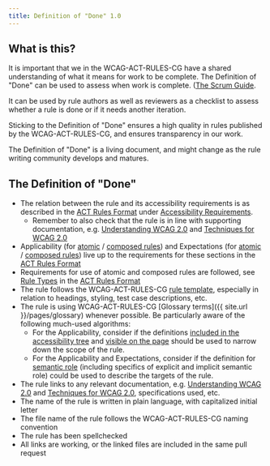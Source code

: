 ```yaml
---
title: Definition of "Done" 1.0
---
```


## What is this?

It is important that we in the WCAG-ACT-RULES-CG have a shared understanding of what it means for work to be complete. The Definition of "Done" can be used to assess when work is complete. ([The Scrum Guide](https://www.scrumguides.org/scrum-guide.html#artifact-transparency-done).

It can be used by rule authors as well as reviewers as a checklist to assess whether a rule is done or if it needs another iteration.

Sticking to the Definition of "Done" ensures a high quality in rules published by the WCAG-ACT-RULES-CG, and ensures transparency in our work.

The Definition of "Done" is a living document, and might change as the rule writing community develops and matures.

## The Definition of "Done"

- The relation between the rule and its accessibility requirements is as described in the [ACT Rules Format](https://www.w3.org/TR/act-rules-format/) under [Accessibility Requirements](https://www.w3.org/TR/act-rules-format/#structure-accessibility-requirements).
  - Remember to also check that the rule is in line with supporting documentation, e.g. [Understanding WCAG 2.0](https://www.w3.org/TR/UNDERSTANDING-WCAG20/) and [Techniques for WCAG 2.0](https://www.w3.org/TR/WCAG-TECHS/)
- Applicability (for [atomic](https://www.w3.org/TR/act-rules-format/#test-applicability) / [composed rules](https://www.w3.org/TR/act-rules-format/#aggregation-applicability)) and Expectations (for [atomic](https://www.w3.org/TR/act-rules-format/#test-expectations) / [composed rules](https://www.w3.org/TR/act-rules-format/#aggregation-expectations)) live up to the requirements for these sections in the [ACT Rules Format](https://www.w3.org/TR/act-rules-format/)
- Requirements for use of atomic and composed rules are followed, see [Rule Types](https://www.w3.org/TR/act-rules-format/#rule-types) in the [ACT Rules Format](https://www.w3.org/TR/act-rules-format/)
- The rule follows the WCAG-ACT-RULES-CG [rule template](/design/rule-template.html), especially in relation to headings, styling, test case descriptions, etc.
- The rule is using WCAG-ACT-RULES-CG [Glossary terms]({{ site.url }}/pages/glossary) whenever possible. Be particularly aware of the following much-used algorithms:
  - For the Applicability, consider if the definitions [included in the accessibility tree](#included-in-the-accessibility-tree) and [visible on the page](#visible-on-the-page) should be used to narrow down the scope of the rule.
  - For the Applicability and Expectations, consider if the definition for [semantic role](#semantic-role) (including specifics of explicit and implicit semantic role) could be used to describe the targets of the rule.
- The rule links to any relevant documentation, e.g. [Understanding WCAG 2.0](https://www.w3.org/TR/UNDERSTANDING-WCAG20/) and [Techniques for WCAG 2.0](https://www.w3.org/TR/WCAG-TECHS/), specifications used, etc.
- The name of the rule is written in plain language, with capitalized initial letter
- The file name of the rule follows the WCAG-ACT-RULES-CG naming convention
- The rule has been spellchecked
- All links are working, or the linked files are included in the same pull request
